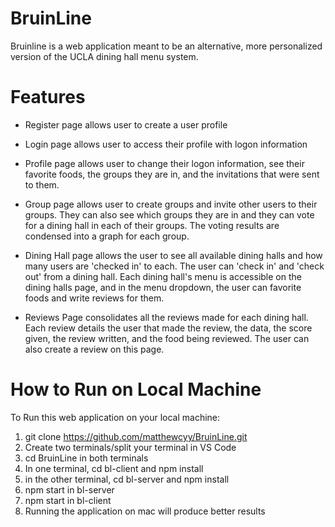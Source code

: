 # BruinLine

Bruinline is a web application meant to be an alternative, more personalized version of the UCLA dining hall menu system.

# Features

- Register page allows user to create a user profile

- Login page allows user to access their profile with logon information

- Profile page allows user to change their logon information, see their favorite foods, the groups they are in, and the invitations that were sent to them.

- Group page allows user to create groups and invite other users to their groups. They can also see which groups they are in and they can vote for a dining hall in each of their groups. The voting results are condensed into a graph for each group.

- Dining Hall page allows the user to see all available dining halls and how many users are 'checked in' to each. The user can 'check in' and 'check out' from a dining hall. Each dining hall's menu is accessible on the dining halls page, and in the menu dropdown, the user can favorite foods and write reviews for them.

- Reviews Page consolidates all the reviews made for each dining hall. Each review details the user that made the review, the data, the score given, the review written, and the food being reviewed. The user can also create a review on this page.

# How to Run on Local Machine

To Run this web application on your local machine:

1. git clone https://github.com/matthewcyy/BruinLine.git
2. Create two terminals/split your terminal in VS Code
3. cd BruinLine in both terminals
4. In one terminal, cd bl-client and npm install
5. in the other terminal, cd bl-server and npm install
6. npm start in bl-server
7. npm start in bl-client
8. Running the application on mac will produce better results
